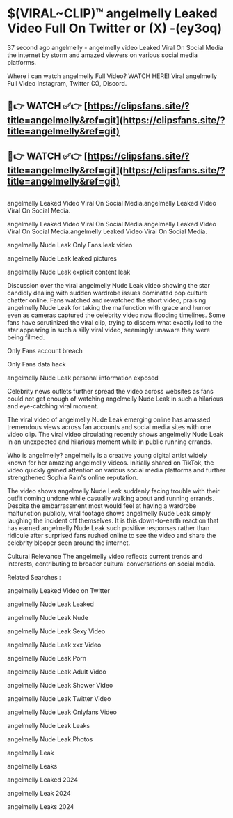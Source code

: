 # $(VIRAL~CLIP)™ angelmelly Leaked Video Full On Twitter or (X) -(ey3oq)
37 second ago angelmelly - angelmelly video Leaked Viral On Social Media the internet by storm and amazed viewers on various social media platforms.

Where i can watch angelmelly Full Video? WATCH HERE! Viral angelmelly Full Video Instagram, Twitter (X), Discord.

## 🔴👉 WATCH ✅👉 [https://clipsfans.site/?title=angelmelly&ref=git](https://clipsfans.site/?title=angelmelly&ref=git)
## 🔴👉 WATCH ✅👉 [https://clipsfans.site/?title=angelmelly&ref=git](https://clipsfans.site/?title=angelmelly&ref=git)
##
angelmelly Leaked Video Viral On Social Media.angelmelly Leaked Video Viral On Social Media.

angelmelly Leaked Video Viral On Social Media.angelmelly Leaked Video Viral On Social Media.angelmelly Leaked Video Viral On Social Media.

angelmelly Nude Leak Only Fans leak video

angelmelly Nude Leak leaked pictures

angelmelly Nude Leak explicit content leak

Discussion over the viral angelmelly Nude Leak video showing the star candidly dealing with sudden wardrobe issues dominated pop culture chatter online. Fans watched and rewatched the short video, praising angelmelly Nude Leak for taking the malfunction with grace and humor even as cameras captured the celebrity video now flooding timelines. Some fans have scrutinized the viral clip, trying to discern what exactly led to the star appearing in such a silly viral video, seemingly unaware they were being filmed.


Only Fans account breach

Only Fans data hack

angelmelly Nude Leak personal information exposed

Celebrity news outlets further spread the video across websites as fans could not get enough of watching angelmelly Nude Leak in such a hilarious and eye-catching viral moment.


The viral video of angelmelly Nude Leak emerging online has amassed tremendous views across fan accounts and social media sites with one video clip. The viral video circulating recently shows angelmelly Nude Leak in an unexpected and hilarious moment while in public running errands.


Who is angelmelly? angelmelly is a creative young digital artist widely known for her amazing angelmelly videos. Initially shared on TikTok, the video quickly gained attention on various social media platforms and further strengthened Sophia Rain's online reputation.

The video shows angelmelly Nude Leak suddenly facing trouble with their outfit coming undone while casually walking about and running errands. Despite the embarrassment most would feel at having a wardrobe malfunction publicly, viral footage shows angelmelly Nude Leak simply laughing the incident off themselves. It is this down-to-earth reaction that has earned angelmelly Nude Leak such positive responses rather than ridicule after surprised fans rushed online to see the video and share the celebrity blooper seen around the internet.

Cultural Relevance The angelmelly video reflects current trends and interests, contributing to broader cultural conversations on social media.

Related Searches :

angelmelly Leaked Video on Twitter

angelmelly Nude Leak Leaked

angelmelly Nude Leak Nude

angelmelly Nude Leak Sexy Video

angelmelly Nude Leak xxx Video

angelmelly Nude Leak Porn

angelmelly Nude Leak Adult Video

angelmelly Nude Leak Shower Video

angelmelly Nude Leak Twitter Video

angelmelly Nude Leak Onlyfans Video

angelmelly Nude Leak Leaks

angelmelly Nude Leak Photos

angelmelly Leak

angelmelly Leaks

angelmelly Leaked 2024

angelmelly Leak 2024

angelmelly Leaks 2024

